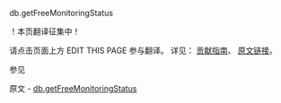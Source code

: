  db.getFreeMonitoringStatus

 ！本页翻译征集中！

请点击页面上方 EDIT THIS PAGE 参与翻译。
详见：
[贡献指南]( https://github.com/JinMuInfo/MongoDB-Manual-zh/blob/master/CONTRIBUTING.md )、
[原文链接](  https://docs.mongodb.com/manual/reference/method/db.getFreeMonitoringStatus/  )。

 参见

原文 - [db.getFreeMonitoringStatus]( https://docs.mongodb.com/manual/reference/method/db.getFreeMonitoringStatus/ )

